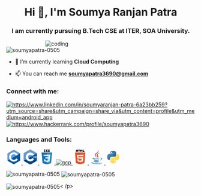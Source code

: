 <h1 align="center">Hi 👋, I'm Soumya Ranjan Patra</h1>
<h3 align="center">I am currently pursuing B.Tech CSE at ITER, SOA University.</h3>
<img align="right" alt="coding" width="400" src="https://www.google.com/search?q=animated+coding+gif&sca_esv=0cf1a99061b4d4b8&rlz=1C1CHBF_enIN1097&hl=en-GB&tbm=isch&sxsrf=ACQVn09dmK_URTXMpwfTHP4icx6YqatNZQ:1708099145497&source=lnms&sa=X&ved=2ahUKEwj2qLuWnbCEAxWo1TQHHSEhC58Q_AUoAXoECAEQAw&biw=1536&bih=730&dpr=1.25#imgrc=zhjSEq0Xd_DH7M">

<p align="left"> 
<img src="https://komarev.com/ghpvc/?username=soumyapatra-0505&label=Profile%20views&color=0e75b6&style=flat" alt="soumyapatra-0505" /> </p>

- 🌱 I’m currently learning **Cloud Computing**

- 📫 You can reach me **soumyapatra3690@gmail.com**

<h3 align="left">Connect with me:</h3>
<p align="left">
<a href="https://linkedin.com/in/https://www.linkedin.com/in/soumyaranjan-patra-6a23bb259?utm_source=share&utm_campaign=share_via&utm_content=profile&utm_medium=android_app" target="blank"><img align="center" src="https://raw.githubusercontent.com/rahuldkjain/github-profile-readme-generator/master/src/images/icons/Social/linked-in-alt.svg" alt="https://www.linkedin.com/in/soumyaranjan-patra-6a23bb259?utm_source=share&utm_campaign=share_via&utm_content=profile&utm_medium=android_app" height="30" width="40" /></a>
<a href="https://www.hackerrank.com/https://www.hackerrank.com/profile/soumyapatra3690" target="blank"><img align="center" src="https://raw.githubusercontent.com/rahuldkjain/github-profile-readme-generator/master/src/images/icons/Social/hackerrank.svg" alt="https://www.hackerrank.com/profile/soumyapatra3690" height="30" width="40" /></a>
</p>

<h3 align="left">Languages and Tools:</h3>
<p align="left"> <a href="https://www.cprogramming.com/" target="_blank" rel="noreferrer"> <img src="https://raw.githubusercontent.com/devicons/devicon/master/icons/c/c-original.svg" alt="c" width="40" height="40"/> </a> <a href="https://www.w3schools.com/cpp/" target="_blank" rel="noreferrer"> <img src="https://raw.githubusercontent.com/devicons/devicon/master/icons/cplusplus/cplusplus-original.svg" alt="cplusplus" width="40" height="40"/> </a> <a href="https://www.w3schools.com/css/" target="_blank" rel="noreferrer"> <img src="https://raw.githubusercontent.com/devicons/devicon/master/icons/css3/css3-original-wordmark.svg" alt="css3" width="40" height="40"/> </a> <a href="https://cloud.google.com" target="_blank" rel="noreferrer"> <img src="https://www.vectorlogo.zone/logos/google_cloud/google_cloud-icon.svg" alt="gcp" width="40" height="40"/> </a> <a href="https://www.w3.org/html/" target="_blank" rel="noreferrer"> <img src="https://raw.githubusercontent.com/devicons/devicon/master/icons/html5/html5-original-wordmark.svg" alt="html5" width="40" height="40"/> </a> <a href="https://www.java.com" target="_blank" rel="noreferrer"> <img src="https://raw.githubusercontent.com/devicons/devicon/master/icons/java/java-original.svg" alt="java" width="40" height="40"/> </a> <a href="https://www.python.org" target="_blank" rel="noreferrer"> <img src="https://raw.githubusercontent.com/devicons/devicon/master/icons/python/python-original.svg" alt="python" width="40" height="40"/> </a> </p>

<p><img align="left" src="https://github-readme-stats.vercel.app/api/top-langs?username=soumyapatra-0505&show_icons=true&locale=en&layout=compact" alt="soumyapatra-0505" /></p>

<p>&nbsp;<img align="center" src="https://github-readme-stats.vercel.app/api?username=soumyapatra-0505&show_icons=true&locale=en" alt="soumyapatra-0505" /></p>

<p><img align="center" src="https://github-readme-streak-stats.herokuapp.com/?user=soumyapatra-0505&" alt="soumyapatra-0505" /><
/p>
